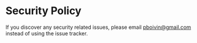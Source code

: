 # Security Policy

If you discover any security related issues, please email pboivin@gmail.com instead of using the issue tracker.
